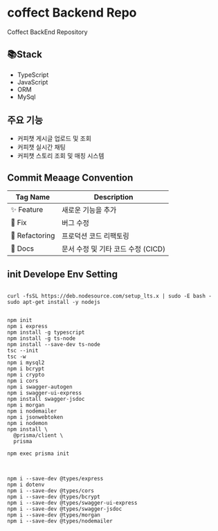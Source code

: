 # coffect Backend Repo
Coffect BackEnd Repository

## 📚Stack
* TypeScript
* JavaScript
* ORM
* MySql

## 주요 기능
* 커피챗 게시글 업로드 및 조회
* 커피챗 실시간 채팅
* 커피챗 스토리 조회 및 매칭 시스템

## Commit Meaage Convention
| Tag Name       | Description                                    |
|----------------|------------------------------------------------|
| :sparkles: Feature    | 새로운 기능을 추가                              |
| :bug: Fix          | 버그 수정                                      |
| :hammer:  Refactoring | 프로덕션 코드 리팩토링                         |
| :memo: Docs        | 문서 수정 및 기타 코드 수정 (CICD)                                      |



## init Develope Env Setting 
<pre>
<code>
curl -fsSL https://deb.nodesource.com/setup_lts.x | sudo -E bash -
sudo apt-get install -y nodejs


npm init
npm i express
npm install -g typescript
npm install -g ts-node
npm install --save-dev ts-node
tsc --init
tsc -w
npm i mysql2
npm i bcrypt
npm i crypto
npm i cors
npm i swagger-autogen
npm i swagger-ui-express
npm install swagger-jsdoc
npm i morgan
npm i nodemailer
npm i jsonwebtoken
npm i nodemon
npm install \
  @prisma/client \
  prisma

npm exec prisma init
</code>
</pre>


<pre>
<code>
npm i --save-dev @types/express
npm i dotenv
npm i --save-dev @types/cors
npm i --save-dev @types/bcrypt
npm i --save-dev @types/swagger-ui-express
npm i --save-dev @types/swagger-jsdoc
npm i --save-dev @types/morgan
npm i --save-dev @types/nodemailer
</code>
</pre>

